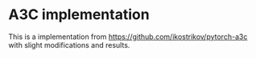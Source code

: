 # A3C implementation
This is a implementation from https://github.com/ikostrikov/pytorch-a3c with slight modifications and results.

